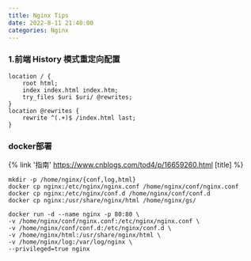 ```yaml
---
title: Nginx Tips
date: 2022-8-11 21:40:00
categories: Nginx
---
```


### 1.前端 History 模式重定向配置

```config
location / {
    root html;
    index index.html index.htm;
    try_files $uri $uri/ @rewrites;
}
location @rewrites {
    rewrite ^(.+)$ /index.html last;
}
```

### docker部署

{% link '指南' https://www.cnblogs.com/tod4/p/16659260.html [title] %}

```shell
mkdir -p /home/nginx/{conf,log,html}
docker cp nginx:/etc/nginx/nginx.conf /home/nginx/conf/nginx.conf
docker cp nginx:/etc/nginx/conf.d /home/nginx/conf/conf.d
docker cp nginx:/usr/share/nginx/html /home/nginx/gs/
```

```shell
docker run -d --name nginx -p 80:80 \
-v /home/nginx/conf/nginx.conf:/etc/nginx/nginx.conf \
-v /home/nginx/conf/conf.d:/etc/nginx/conf.d \
-v /home/nginx/html:/usr/share/nginx/html \
-v /home/nginx/log:/var/log/nginx \
--privileged=true nginx
```